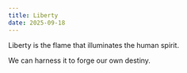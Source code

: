 ```yaml
---
title: Liberty
date: 2025-09-18
---
```

Liberty is the flame that illuminates the human spirit. 

We can harness it to forge our own destiny. 